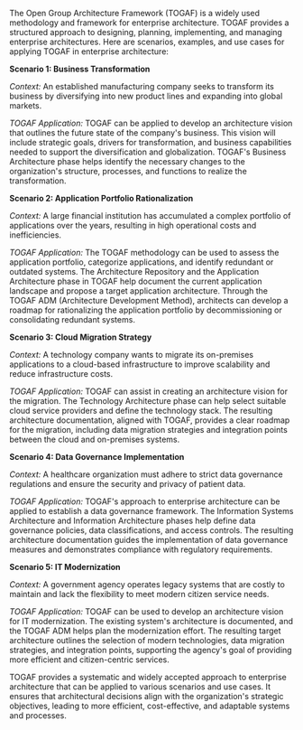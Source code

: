 The Open Group Architecture Framework (TOGAF) is a widely used methodology and framework for enterprise architecture. TOGAF provides a structured approach to designing, planning, implementing, and managing enterprise architectures. Here are scenarios, examples, and use cases for applying TOGAF in enterprise architecture:

**Scenario 1: Business Transformation**

_Context:_ An established manufacturing company seeks to transform its business by diversifying into new product lines and expanding into global markets.

_TOGAF Application:_ TOGAF can be applied to develop an architecture vision that outlines the future state of the company's business. This vision will include strategic goals, drivers for transformation, and business capabilities needed to support the diversification and globalization. TOGAF's Business Architecture phase helps identify the necessary changes to the organization's structure, processes, and functions to realize the transformation.

**Scenario 2: Application Portfolio Rationalization**

_Context:_ A large financial institution has accumulated a complex portfolio of applications over the years, resulting in high operational costs and inefficiencies.

_TOGAF Application:_ The TOGAF methodology can be used to assess the application portfolio, categorize applications, and identify redundant or outdated systems. The Architecture Repository and the Application Architecture phase in TOGAF help document the current application landscape and propose a target application architecture. Through the TOGAF ADM (Architecture Development Method), architects can develop a roadmap for rationalizing the application portfolio by decommissioning or consolidating redundant systems.

**Scenario 3: Cloud Migration Strategy**

_Context:_ A technology company wants to migrate its on-premises applications to a cloud-based infrastructure to improve scalability and reduce infrastructure costs.

_TOGAF Application:_ TOGAF can assist in creating an architecture vision for the migration. The Technology Architecture phase can help select suitable cloud service providers and define the technology stack. The resulting architecture documentation, aligned with TOGAF, provides a clear roadmap for the migration, including data migration strategies and integration points between the cloud and on-premises systems.

**Scenario 4: Data Governance Implementation**

_Context:_ A healthcare organization must adhere to strict data governance regulations and ensure the security and privacy of patient data.

_TOGAF Application:_ TOGAF's approach to enterprise architecture can be applied to establish a data governance framework. The Information Systems Architecture and Information Architecture phases help define data governance policies, data classifications, and access controls. The resulting architecture documentation guides the implementation of data governance measures and demonstrates compliance with regulatory requirements.

**Scenario 5: IT Modernization**

_Context:_ A government agency operates legacy systems that are costly to maintain and lack the flexibility to meet modern citizen service needs.

_TOGAF Application:_ TOGAF can be used to develop an architecture vision for IT modernization. The existing system's architecture is documented, and the TOGAF ADM helps plan the modernization effort. The resulting target architecture outlines the selection of modern technologies, data migration strategies, and integration points, supporting the agency's goal of providing more efficient and citizen-centric services.

TOGAF provides a systematic and widely accepted approach to enterprise architecture that can be applied to various scenarios and use cases. It ensures that architectural decisions align with the organization's strategic objectives, leading to more efficient, cost-effective, and adaptable systems and processes.
